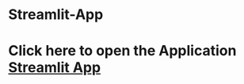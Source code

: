 # Streamlit-App

# Click here to open the Application [Streamlit App](https://share.streamlit.io/arpitkamal/streamlit-app/main/main.py)
